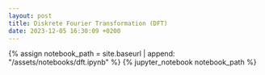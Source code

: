 ```yaml
---
layout: post
title: Diskrete Fourier Transformation (DFT)
date: 2023-12-05 16:30:09 +0200
---
```


{% assign notebook_path = site.baseurl | append: "/assets/notebooks/dft.ipynb" %} {% jupyter_notebook notebook_path %}
